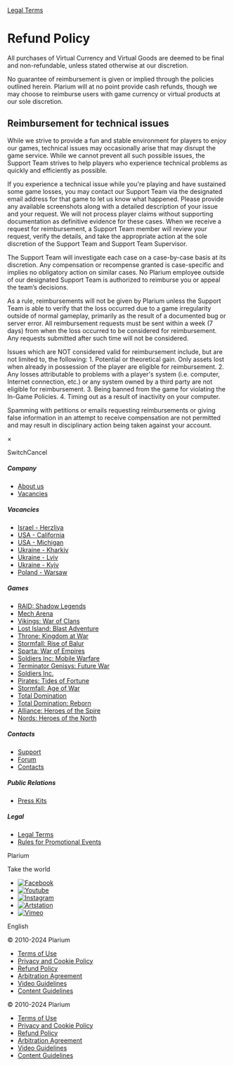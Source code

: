 [Legal Terms](https://company.plarium.com/en/legal/)

Refund Policy
=============

All purchases of Virtual Currency and Virtual Goods are deemed to be final and non-refundable, unless stated otherwise at our discretion.

No guarantee of reimbursement is given or implied through the policies outlined herein. Plarium will at no point provide cash refunds, though we may choose to reimburse users with game currency or virtual products at our sole discretion.

**Reimbursement for technical issues**
--------------------------------------

While we strive to provide a fun and stable environment for players to enjoy our games, technical issues may occasionally arise that may disrupt the game service. While we cannot prevent all such possible issues, the Support Team strives to help players who experience technical problems as quickly and efficiently as possible.

If you experience a technical issue while you're playing and have sustained some game losses, you may contact our Support Team via the designated email address for that game to let us know what happened. Please provide any available screenshots along with a detailed description of your issue and your request. We will not process player claims without supporting documentation as definitive evidence for these cases. When we receive a request for reimbursement, a Support Team member will review your request, verify the details, and take the appropriate action at the sole discretion of the Support Team and Support Team Supervisor.

The Support Team will investigate each case on a case-by-case basis at its discretion. Any compensation or recompense granted is case-specific and implies no obligatory action on similar cases. No Plarium employee outside of our designated Support Team is authorized to reimburse you or appeal the team’s decisions.

As a rule, reimbursements will not be given by Plarium unless the Support Team is able to verify that the loss occurred due to a game irregularity outside of normal gameplay, primarily as the result of a documented bug or server error. All reimbursement requests must be sent within a week (7 days) from when the loss occurred to be considered for reimbursement. Any requests submitted after such time will not be considered.

Issues which are NOT considered valid for reimbursement include, but are not limited to, the following: 1. Potential or theoretical gain. Only assets lost when already in possession of the player are eligible for reimbursement. 2. Any losses attributable to problems with a player's system (i.e. computer, Internet connection, etc.) or any system owned by a third party are not eligible for reimbursement. 3. Being banned from the game for violating the In-Game Policies. 4. Timing out as a result of inactivity on your computer.

Spamming with petitions or emails requesting reimbursements or giving false information in an attempt to receive compensation are not permitted and may result in disciplinary action being taken against your account.

×

SwitchCancel

##### Company

* [About us](https://company.plarium.com/en/about/)
* [Vacancies](https://company.plarium.com/en/career/)

##### Vacancies

* [Israel - Herzliya](https://company.plarium.com/en/studio/israel-herzliya/)
* [USA - California](https://company.plarium.com/en/studio/usa-rumble-games/)
* [USA - Michigan](https://company.plarium.com/en/studio/usa-michigan/)
* [Ukraine - Kharkiv](https://company.plarium.com/en/studio/ukraine-kharkiv/)
* [Ukraine - Lviv](https://company.plarium.com/en/studio/ukraine-lviv/)
* [Ukraine - Kyiv](https://company.plarium.com/en/studio/ukraine-kyiv/)
* [Poland - Warsaw](https://company.plarium.com/en/studio/poland-warsaw/)

##### Games

* [RAID: Shadow Legends](https://company.plarium.com/en/game/mobile/raid-shadow-legends/)
* [Mech Arena](https://plarium.com/en/game/mech-arena/)
* [Vikings: War of Clans](https://plarium.com/en/game/vikings-war-of-clans/)
* [Lost Island: Blast Adventure](https://plarium.com/en/game/lost-island-blast-adventure/)
* [Throne: Kingdom at War](https://plarium.com/en/game/throne-kingdom-at-war/)
* [Stormfall: Rise of Balur](https://plarium.com/en/game/stormfall-rise-of-balur/)
* [Sparta: War of Empires](https://plarium.com/en/game/sparta-war-of-empires/)
* [Soldiers Inc: Mobile Warfare](https://plarium.com/en/game/soldiers-inc-mobile-warfare/)
* [Terminator Genisys: Future War](https://plarium.com/en/game/terminator-genisys-future-war/)
* [Soldiers Inc.](https://plarium.com/en/game/soldiers-inc/)
* [Pirates: Tides of Fortune](https://plarium.com/en/game/pirates-tides-of-fortune/)
* [Stormfall: Age of War](https://plarium.com/en/game/stormfall-age-of-war/)
* [Total Domination](https://plarium.com/en/game/total-domination/)
* [Total Domination: Reborn](https://plarium.com/en/game/total-domination-reborn/)
* [Alliance: Heroes of the Spire](https://plarium.com/en/game/alliance-heroes-of-the-spire/)
* [Nords: Heroes of the North](https://plarium.com/en/game/nords-heroes-of-the-north/)

##### Contacts

* [Support](https://plarium.com/en/support/)
* [Forum](https://plarium.com/forum/en/)
* [Contacts](https://company.plarium.com/en/contacts/)

##### Public Relations

* [Press Kits](https://company.plarium.com/en/presskit/)

##### Legal

* [Legal Terms](https://company.plarium.com/en/legal/)
* [Rules for Promotional Events](https://company.plarium.com/en/promo-events/)

Plarium

Take the world

* [![Facebook](https://cdn-company.plarium.com/data/assets/images/footer-fb-icon.svg)](https://www.facebook.com/PlariumGames)
* [![Youtube](https://cdn-company.plarium.com/data/assets/images/footer-yt-icon.svg)](https://www.youtube.com/user/PlariumGames)
* [![Instagram](https://cdn-company.plarium.com/data/assets/images/footer-inst-icon.svg)](https://www.instagram.com/plarium/)
* [![Artstation](https://cdn-company.plarium.com/data/assets/images/footer-art-icon.svg)](https://www.artstation.com/plarium_ukraine)
* [![Vimeo](https://cdn-company.plarium.com/data/assets/images/footer-vimeo-icon.svg)](https://vimeo.com/plariumvpd)

English

© 2010-2024 Plarium

* [Terms of Use](https://company.plarium.com/en/terms/terms-of-use/)
* [Privacy and Cookie Policy](https://company.plarium.com/en/terms/privacy-and-cookie-policy/)
* [Refund Policy](https://company.plarium.com/en/terms/refund-policy/)
* [Arbitration Agreement](https://company.plarium.com/en/terms/arbitration-agreement/)
* [Video Guidelines](https://company.plarium.com/en/terms/video-guidelines/)
* [Content Guidelines](https://company.plarium.com/en/terms/content-guidelines/)

© 2010-2024 Plarium

* [Terms of Use](https://company.plarium.com/en/terms/terms-of-use/)
* [Privacy and Cookie Policy](https://company.plarium.com/en/terms/privacy-and-cookie-policy/)
* [Refund Policy](https://company.plarium.com/en/terms/refund-policy/)
* [Arbitration Agreement](https://company.plarium.com/en/terms/arbitration-agreement/)
* [Video Guidelines](https://company.plarium.com/en/terms/video-guidelines/)
* [Content Guidelines](https://company.plarium.com/en/terms/content-guidelines/)